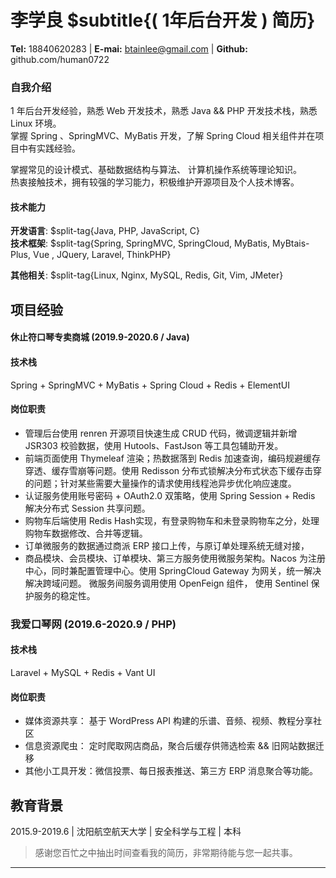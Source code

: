 # 李学良 $subtitle{( 1年后台开发 ) 简历}  
**Tel:** 18840620283 | **E-mai:** btainlee@gmail.com | **Github:** github.com/human0722  

### 自我介绍

1 年后台开发经验，熟悉 Web 开发技术，熟悉 Java && PHP 开发技术栈，熟悉 Linux 环境。   
掌握 Spring 、SpringMVC、MyBatis 开发，了解 Spring Cloud 相关组件并在项目中有实践经验。  

掌握常见的设计模式、基础数据结构与算法、 计算机操作系统等理论知识。  
热衷接触技术，拥有较强的学习能力，积极维护开源项目及个人技术博客。

#### 技术能力

**开发语言**: $split-tag{Java, PHP, JavaScript, C}  
**技术框架**: $split-tag{Spring, SpringMVC, SpringCloud, MyBatis, MyBtais-Plus, Vue , JQuery, Laravel, ThinkPHP}  

**其他相关**: $split-tag{Linux, Nginx, MySQL, Redis, Git, Vim, JMeter}


## 项目经验

#### 休止符口琴专卖商城 (2019.9-2020.6 / Java)

#### 技术栈

Spring + SpringMVC + MyBatis + Spring Cloud + Redis + ElementUI

#### 岗位职责

- 管理后台使用 renren 开源项目快速生成 CRUD 代码，微调逻辑并新增 JSR303 校验数据，使用 Hutools、FastJson 等工具包辅助开发。
- 前端页面使用 Thymeleaf 渲染；热数据落到 Redis 加速查询，编码规避缓存穿透、缓存雪崩等问题。使用 Redisson 分布式锁解决分布式状态下缓存击穿的问题；针对某些需要大量操作的请求使用线程池异步优化响应速度。
- 认证服务使用账号密码 + OAuth2.0 双策略，使用 Spring Session + Redis 解决分布式 Session 共享问题。
- 购物车后端使用 Redis Hash实现，有登录购物车和未登录购物车之分，处理购物车数据修改、合并等逻辑。
- 订单微服务的数据通过商派 ERP 接口上传，与原订单处理系统无缝对接，
- 商品模块、会员模块、订单模块、第三方服务使用微服务架构。Nacos 为注册中心，同时兼配置管理中心。使用 SpringCloud Gateway 为网关，统一解决解决跨域问题。  微服务间服务调用使用 OpenFeign 组件， 使用 Sentinel 保护服务的稳定性。


### 我爱口琴网 (2019.6-2020.9 / PHP)

#### 技术栈

Laravel + MySQL + Redis + Vant UI

#### 岗位职责

- 媒体资源共享： 基于 WordPress API 构建的乐谱、音频、视频、教程分享社区
- 信息资源爬虫： 定时爬取网店商品，聚合后缓存供筛选检索 && 旧网站数据迁移
- 其他小工具开发：微信投票、每日报表推送、第三方 ERP 消息聚合等功能。

## 教育背景



2015.9-2019.6 | 沈阳航空航天大学 | 安全科学与工程 | 本科 



  

> 感谢您百忙之中抽出时间查看我的简历，非常期待能与您一起共事。

-----
